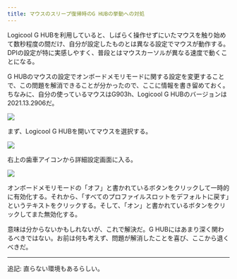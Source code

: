 ```yaml
---
title: マウスのスリープ復帰時のG HUBの挙動への対処
---
```


Logicool G HUBを利用していると、しばらく操作せずにいたマウスを触り始めて数秒程度の間だけ、自分が設定したものとは異なる設定でマウスが動作する。DPIの設定が特に実感しやすく、普段とはマウスカーソルが異なる速度で動くことになる。

G HUBのマウスの設定でオンボードメモリモードに関する設定を変更することで、この問題を解消できることが分かったので、ここに情報を書き留めておく。ちなみに、自分の使っているマウスはG903h、Logicool G HUBのバージョンは2021.13.2906だ。

![](https://i.imgur.com/fEcDBsKh.png)

まず、Logicool G HUBを開いてマウスを選択する。

![](https://i.imgur.com/LNPgzD5h.png)

右上の歯車アイコンから詳細設定画面に入る。

![](https://i.imgur.com/r2EQX6yh.png)

オンボードメモリモードの「オフ」と書かれているボタンをクリックして一時的に有効化する。それから、「すべてのプロファイルスロットをデフォルトに戻す」というテキストをクリックする。そして、「オン」と書かれているボタンをクリックしてまた無効化する。

意味は分からないかもしれないが、これで解決だ。G HUBにはあまり深く関わるべきではない。お前は何も考えず、問題が解消したことを喜び、ここから退くべきだ。

---

追記: 直らない環境もあるらしい。
